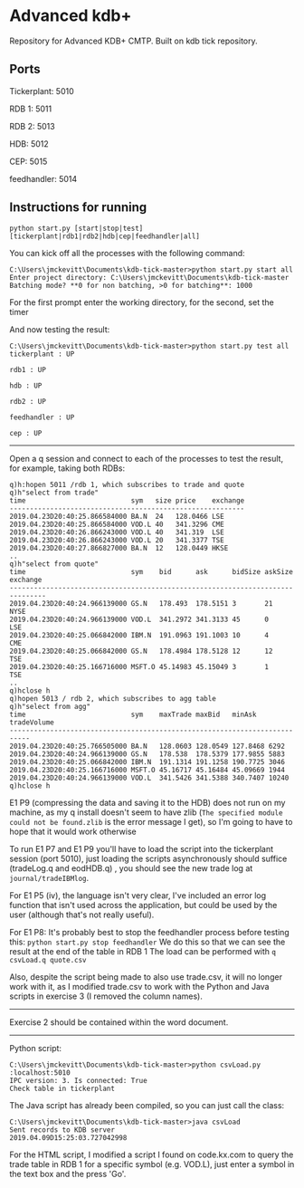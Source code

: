 
# Advanced kdb+

Repository for Advanced KDB+ CMTP. Built on kdb tick repository.


## Ports

Tickerplant: 5010  

RDB 1:       5011  

RDB 2:       5013  

HDB:         5012  

CEP:         5015

feedhandler: 5014


## Instructions for running

`python start.py [start|stop|test][tickerplant|rdb1|rdb2|hdb|cep|feedhandler|all] `  

You can kick off all the processes with the following command:  
```
C:\Users\jmckevitt\Documents\kdb-tick-master>python start.py start all
Enter project directory: C:\Users\jmckevitt\Documents\kdb-tick-master
Batching mode? **0 for non batching, >0 for batching**: 1000
```
For the first prompt enter the working directory, for the second, set the timer

And now testing the result:
```
C:\Users\jmckevitt\Documents\kdb-tick-master>python start.py test all
tickerplant : UP

rdb1 : UP

hdb : UP

rdb2 : UP

feedhandler : UP

cep : UP
```
---
Open a q session and connect to each of the processes to test the result, for example, taking both RDBs:
```
q)h:hopen 5011 /rdb 1, which subscribes to trade and quote
q)h"select from trade"
time                          sym   size price    exchange
----------------------------------------------------------
2019.04.23D20:40:25.866584000 BA.N  24   128.0466 LSE
2019.04.23D20:40:25.866584000 VOD.L 40   341.3296 CME
2019.04.23D20:40:26.866243000 VOD.L 40   341.319  LSE
2019.04.23D20:40:26.866243000 VOD.L 20   341.3377 TSE
2019.04.23D20:40:27.866827000 BA.N  12   128.0449 HKSE
..
q)h"select from quote"
time                          sym    bid      ask      bidSize askSize exchange
-------------------------------------------------------------------------------
2019.04.23D20:40:24.966139000 GS.N   178.493  178.5151 3       21      NYSE
2019.04.23D20:40:24.966139000 VOD.L  341.2972 341.3133 45      0       LSE
2019.04.23D20:40:25.066842000 IBM.N  191.0963 191.1003 10      4       CME
2019.04.23D20:40:25.066842000 GS.N   178.4984 178.5128 12      12      TSE
2019.04.23D20:40:25.166716000 MSFT.O 45.14983 45.15049 3       1       TSE
..
q)hclose h
q)hopen 5013 / rdb 2, which subscribes to agg table
q)h"select from agg"
time                          sym    maxTrade maxBid   minAsk   tradeVolume
---------------------------------------------------------------------------
2019.04.23D20:40:25.766505000 BA.N   128.0603 128.0549 127.8468 6292
2019.04.23D20:40:24.966139000 GS.N   178.538  178.5379 177.9855 5883
2019.04.23D20:40:25.066842000 IBM.N  191.1314 191.1258 190.7725 3046
2019.04.23D20:40:25.166716000 MSFT.O 45.16717 45.16484 45.09669 1944
2019.04.23D20:40:24.966139000 VOD.L  341.5426 341.5388 340.7407 10240
q)hclose h
```
E1 P9 (compressing the data and saving it to the HDB) does not run on my machine, as my q install doesn't seem to have zlib (`The specified module could not be found.zlib` is the error message I get), so I'm going to have to hope that it would work otherwise

To run E1 P7 and E1 P9 you'll have to load the script into the tickerplant session (port 5010), just loading the scripts asynchronously should suffice (tradeLog.q and eodHDB.q) , you should see the new trade log at `journal/tradeIBMlog`.

For E1 P5 (iv),  the language isn't very clear, I've included an error log function that isn't used across the application, but could be used by the user (although that's not really useful).

For E1 P8:
It's probably best to stop the feedhandler process before testing this:
`python start.py stop feedhandler`
We do this so that we can see the result at the end of the table in RDB 1
 The load can be performed with `q csvLoad.q quote.csv`  

Also, despite the script being made to also use trade.csv, it will no longer work with it, as I modified trade.csv to work with the Python and Java scripts in exercise 3 (I removed the column names).

---

Exercise 2 should be contained within the word document.

---
Python script:
```
C:\Users\jmckevitt\Documents\kdb-tick-master>python csvLoad.py
:localhost:5010
IPC version: 3. Is connected: True
Check table in tickerplant
```
The Java script has already been compiled, so you can just call the class:
```
C:\Users\jmckevitt\Documents\kdb-tick-master>java csvLoad
Sent records to KDB server
2019.04.09D15:25:03.727042998
```

For the HTML script, I modified a script I found on code.kx.com to query the trade table in RDB 1 for a specific symbol (e.g. VOD.L), just enter a symbol in the text box and the press 'Go'.


